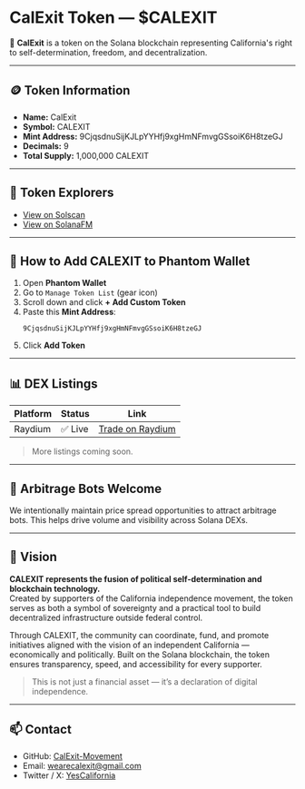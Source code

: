 # CalExit Token — $CALEXIT

🚀 **CalExit** is a token on the Solana blockchain representing California's right to self-determination, freedom, and decentralization.


---

## 🪙 Token Information

- **Name:** CalExit
- **Symbol:** CALEXIT
- **Mint Address:** 9CjqsdnuSijKJLpYYHfj9xgHmNFmvgGSsoiK6H8tzeGJ
- **Decimals:** 9
- **Total Supply:** 1,000,000 CALEXIT

---

## 🔗 Token Explorers

- [View on Solscan](https://solscan.io/token/9CjqsdnuSijKJLpYYHfj9xgHmNFmvgGSsoiK6H8tzeGJ)
- [View on SolanaFM](https://solana.fm/address/9CjqsdnuSijKJLpYYHfj9xgHmNFmvgGSsoiK6H8tzeGJ)

---

## 📱 How to Add CALEXIT to Phantom Wallet

1. Open **Phantom Wallet**
2. Go to `Manage Token List` (gear icon)
3. Scroll down and click **+ Add Custom Token**
4. Paste this **Mint Address**:
   ```
   9CjqsdnuSijKJLpYYHfj9xgHmNFmvgGSsoiK6H8tzeGJ
   ```
5. Click **Add Token**

---

## 📊 DEX Listings

| Platform | Status | Link |
|----------|--------|------|
| Raydium  | ✅ Live | [Trade on Raydium](https://raydium.io/swap/?inputMint=sol&outputMint=9CjqsdnuSijKJLpYYHfj9xgHmNFmvgGSsoiK6H8tzeGJ) |

> More listings coming soon.

---

## 🤖 Arbitrage Bots Welcome

We intentionally maintain price spread opportunities to attract arbitrage bots. This helps drive volume and visibility across Solana DEXs.

---

## 🧠 Vision

**CALEXIT represents the fusion of political self-determination and blockchain technology.**  
Created by supporters of the California independence movement, the token serves as both a symbol of sovereignty and a practical tool to build decentralized infrastructure outside federal control.

Through CALEXIT, the community can coordinate, fund, and promote initiatives aligned with the vision of an independent California — economically and politically. Built on the Solana blockchain, the token ensures transparency, speed, and accessibility for every supporter.

> This is not just a financial asset — it’s a declaration of digital independence.

---

## 📫 Contact

- GitHub: [CalExit-Movement](https://github.com/CalExit-Movement)
- Email: wearecalexit@gmail.com
- Twitter / X: [YesCalifornia](https://x.com/YesCalifornia)
